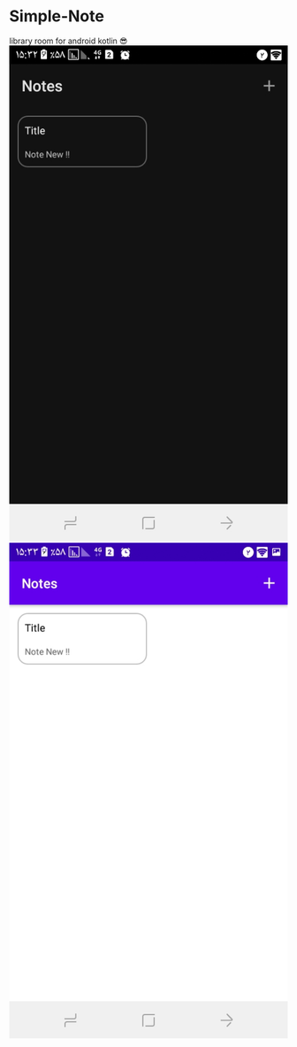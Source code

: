 # Simple-Note
library room for android kotlin :sunglasses:
<br>
![image demo app theme night](https://github.com/alirezabashi98/Simple-Note/raw/master/img001.jpg "Night theme")
<br>
![image demo app](https://github.com/alirezabashi98/Simple-Note/raw/master/img002.jpg "Theme of the day")
